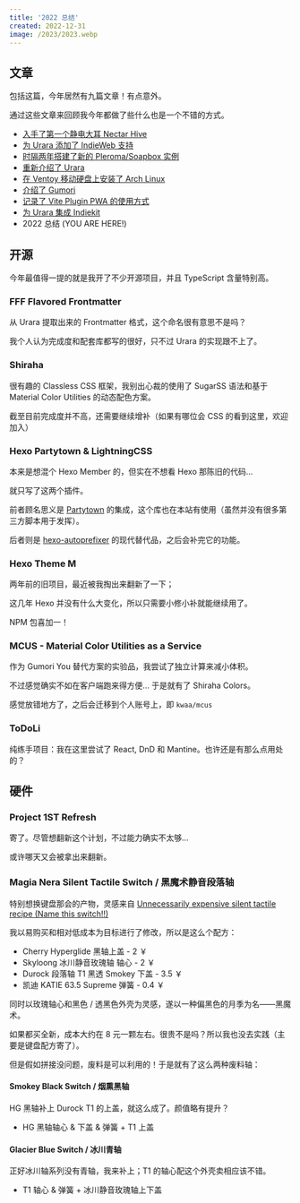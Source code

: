 ```yaml
---
title: '2022 总结'
created: 2022-12-31
image: /2023/2023.webp
---
```


## 文章

包括这篇，今年居然有九篇文章！有点意外。

通过这些文章来回顾我今年都做了些什么也是一个不错的方式。

- [入手了第一个静电大耳 Nectar Hive](/nectar-hive)
- [为 Urara 添加了 IndieWeb 支持](/indieweb)
- [时隔两年搭建了新的 Pleroma/Soapbox 实例](/pleroma)
- [重新介绍了 Urara](/intro-urara/re)
- [在 Ventoy 移动硬盘上安装了 Arch Linux](/ventoy-archlinux)
- [介绍了 Gumori](/gumori)
- [记录了 Vite Plugin PWA 的使用方式](/vite-plugin-pwa)
- [为 Urara 集成 Indiekit](/indiekit)
- 2022 总结 (YOU ARE HERE!)

## 开源

今年最值得一提的就是我开了不少开源项目，并且 TypeScript 含量特别高。

### FFF Flavored Frontmatter

从 Urara 提取出来的 Frontmatter 格式，这个命名很有意思不是吗？

我个人认为完成度和配套库都写的很好，只不过 Urara 的实现跟不上了。

### Shiraha

很有趣的 Classless CSS 框架，我别出心裁的使用了 SugarSS 语法和基于 Material Color Utilities 的动态配色方案。

截至目前完成度并不高，还需要继续增补（如果有哪位会 CSS 的看到这里，欢迎加入）

### Hexo Partytown & LightningCSS

本来是想混个 Hexo Member 的，但实在不想看 Hexo 那陈旧的代码...

就只写了这两个插件。

前者顾名思义是 [Partytown](https://partytown.builder.io/) 的集成，这个库也在本站有使用（虽然并没有很多第三方脚本用于发挥）。

后者则是 [hexo-autoprefixer](https://github.com/hexojs/hexo-autoprefixer) 的现代替代品，之后会补完它的功能。

### Hexo Theme M

两年前的旧项目，最近被我掏出来翻新了一下；

这几年 Hexo 并没有什么大变化，所以只需要小修小补就能继续用了。

NPM 包喜加一！

### MCUS - Material Color Utilities as a Service

作为 Gumori You 替代方案的实验品，我尝试了独立计算来减小体积。

不过感觉确实不如在客户端跑来得方便... 于是就有了 Shiraha Colors。

感觉放错地方了，之后会迁移到个人账号上，即 `kwaa/mcus`

### ToDoLi

纯练手项目：我在这里尝试了 React, DnD 和 Mantine。也许还是有那么点用处的？

## 硬件

### Project 1ST Refresh

寄了。尽管想翻新这个计划，不过能力确实不太够...

或许哪天又会被拿出来翻新。

### Magia Nera Silent Tactile Switch / 黑魔术静音段落轴

特别想换键盘那会的产物，灵感来自 [Unnecessarily expensive silent tactile recipe (Name this switch!!)](https://www.reddit.com/r/switchmodders/comments/ylt9oq/unnecessarily_expensive_silent_tactile_recipe/)

我以易购买和相对低成本为目标进行了修改，所以是这么个配方：

- Cherry Hyperglide 黑轴上盖 - 2 ￥
- Skyloong 冰川静音玫瑰轴 轴心 - 2 ￥
- Durock 段落轴 T1 黑透 Smokey 下盖 - 3.5 ￥
- 凯迪 KATIE 63.5 Supreme 弹簧 - 0.4 ￥

同时以玫瑰轴心和黑色 / 透黑色外壳为灵感，遂以一种偏黑色的月季为名——黑魔术。

如果都买全新，成本大约在 8 元一颗左右。很贵不是吗？所以我也没去实践（主要是键盘配方寄了）。

但是假如拼接没问题，废料是可以利用的！于是就有了这么两种废料轴：

#### Smokey Black Switch / 烟熏黑轴

HG 黑轴补上 Durock T1 的上盖，就这么成了。颜值略有提升？

- HG 黑轴轴心 & 下盖 & 弹簧 + T1 上盖

#### Glacier Blue Switch / 冰川青轴

正好冰川轴系列没有青轴，我来补上；T1 的轴心配这个外壳卖相应该不错。

- T1 轴心 & 弹簧 + 冰川静音玫瑰轴上下盖
